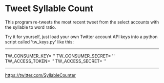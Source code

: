 # Tweet Syllable Count
This program re-tweets the most recent tweet from the select accounts with the syllable to word ratio.

Try it for yourself, just load your own Twitter account API keys into a python script called 'tw_keys.py' like this:

---

  TW_CONSUMER_KEY=	'' 
  TW_CONSUMER_SECRET=	''
  TW_ACCESS_TOKEN=	''
  TW_ACCESS_SECRET=	''

---
https://twitter.com/SyllableCounter
